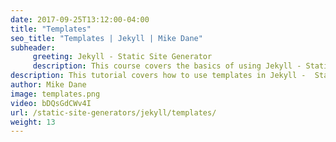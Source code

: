 ```yaml
---
date: 2017-09-25T13:12:00-04:00
title: "Templates"
seo_title: "Templates | Jekyll | Mike Dane"
subheader:
     greeting: Jekyll - Static Site Generator
     description: This course covers the basics of using Jekyll - Static Site Generator. Work your way through the videos/articles and I'll teach you everything you need to know to create a professional and scalable website or blog!
description: This tutorial covers how to use templates in Jekyll -  Static Site Generator.
author: Mike Dane
image: templates.png
video: bDQsGdCWv4I
url: /static-site-generators/jekyll/templates/
weight: 13
---
```

